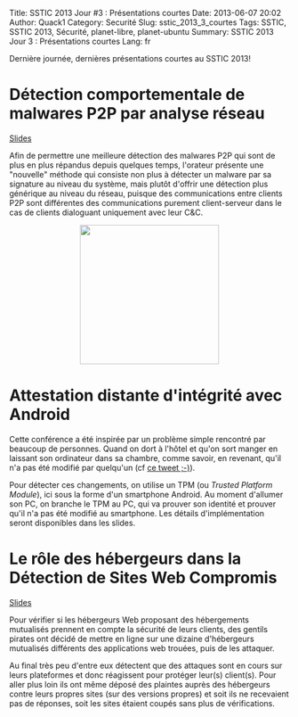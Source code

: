 Title: SSTIC 2013 Jour #3 : Présentations courtes
Date: 2013-06-07 20:02
Author: Quack1
Category: Securité
Slug: sstic_2013_3_courtes
Tags: SSTIC, SSTIC 2013, Sécurité, planet-libre, planet-ubuntu
Summary:  SSTIC 2013 Jour 3 : Présentations courtes
Lang: fr

Dernière journée, dernières présentations courtes au SSTIC 2013!

# Détection comportementale de malwares P2P par analyse réseau

[Slides](https://www.sstic.org/media/SSTIC2013/SSTIC-actes/2013_short_han/SSTIC2013-Slides-2013_short_han-han.pdf)

Afin de permettre une meilleure détection des malwares P2P qui sont de plus en plus répandus depuis quelques temps, l'orateur présente une "nouvelle" méthode qui consiste non plus à détecter un malware par sa signature au niveau du système, mais plutôt d'offrir une détection plus générique au niveau du réseau, puisque des communications entre clients P2P sont différentes des communications purement client-serveur dans le cas de clients dialoguant uniquement avec leur C&C.

<div align=center><a href="static/upload/sstic_2013_3_malware_p2p.png"><img src="static/upload/sstic_2013_3_malware_p2p.png" align="center" width="250"/></a></div>

# Attestation distante d'intégrité avec Android

Cette conférence a été inspirée par un problème simple rencontré par beaucoup de personnes. Quand on dort à l'hôtel et qu'on sort manger en laissant son ordinateur dans sa chambre, comme savoir, en revenant, qu'il n'a pas été modifié par quelqu'un (cf [ce tweet ;-)](https://twitter.com/_Quack1/status/342990091679059968)).

Pour détecter ces changements, on utilise un TPM (ou _Trusted Platform Module_), ici sous la forme d'un smartphone Android. Au moment d'allumer son PC, on branche le TPM au PC, qui va prouver son identité et prouver qu'il n'a pas été modifié au smartphone. Les détails d'implémentation seront disponibles dans les slides.

# Le rôle des hébergeurs dans la Détection de Sites Web Compromis

[Slides](https://www.sstic.org/media/SSTIC2013/SSTIC-actes/2013_short_canali/SSTIC2013-Slides-2013_short_canali-canali.pdf)

Pour vérifier si les hébergeurs Web proposant des hébergements mutualisés prennent en compte la sécurité de leurs clients, des gentils pirates ont décidé de mettre en ligne sur une dizaine d'hébergeurs mutualisés différents des applications web trouées, puis de les attaquer.

Au final très peu d'entre eux détectent que des attaques sont en cours sur leurs plateformes et donc réagissent pour protéger leur(s) client(s). Pour aller plus loin ils ont même déposé des plaintes auprès des hébergeurs contre leurs propres sites (sur des versions propres) et soit ils ne recevaient pas de réponses, soit les sites étaient coupés sans plus de vérifications.
